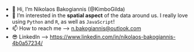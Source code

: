 - 👋 Hi, I’m Nikolaos Bakogiannis (@KimboGilda)
- 👀 I’m interested in the **spatial aspect** of the data around us. I really love using `Python` and `R`, as well as `JavaScript`!
- 📫 How to reach me --> n.bakogiannis@outlook.com
- 😎 LinkedIn --> https://www.linkedin.com/in/nikolaos-bakogiannis-4b0a57234/

<!---
KimboGilda/KimboGilda is a ✨ special ✨ repository because its `README.md` (this file) appears on your GitHub profile.
You can click the Preview link to take a look at your changes.
--->
